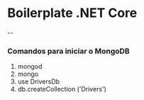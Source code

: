 # Boilerplate .NET Core
--
### Comandos para iniciar o MongoDB

1. mongod
2. mongo
3. use DriversDb
4. db.createCollection ('Drivers')

